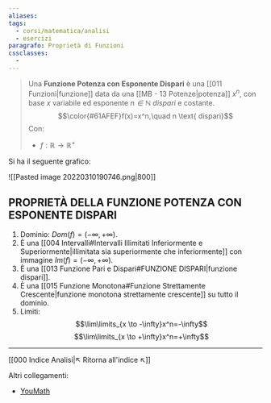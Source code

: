 ```yaml
---
aliases:
tags:
  - corsi/matematica/analisi
  - esercizi
paragrafo: Proprietà di Funzioni
cssclasses:
  -
---
```

>Una **Funzione Potenza con Esponente Dispari** è una [[011 Funzioni|funzione]] data da una [[MB - 13 Potenze|potenza]] $x^n$, con base $x$ variabile ed esponente *$n\in \mathbb{N}$ dispari* e costante.
>$$\color{#61AFEF}f(x)=x^n,\quad n \text{ dispari}$$
>Con:
>- $f:\mathbb{R}\to\mathbb{R}^+$


Si ha il seguente grafico:

![[Pasted image 20220310190746.png|800]]

## PROPRIETÀ DELLA FUNZIONE POTENZA CON ESPONENTE DISPARI
1. Dominio: $Dom(f)=(-\infty, +\infty)$.
2. È una [[004 Intervalli#Intervalli Illimitati Inferiormente e Superiormente|illimitata sia superiormente che inferiormente]] con immagine $Im(f) = (-\infty, +\infty)$.
3. È una [[013 Funzione Pari e Dispari#FUNZIONE DISPARI|funzione dispari]].
4. È una [[015 Funzione Monotona#Funzione Strettamente Crescente|funzione monotona strettamente crescente]] su tutto il dominio.
5. Limiti:
	$$\lim\limits_{x \to -\infty}x^n=-\infty$$
	$$\lim\limits_{x \to +\infty}x^n=+\infty$$

___
[[000 Indice Analisi|↖ Ritorna all'indice ↖]]

Altri collegamenti: 
- [YouMath](https://www.youmath.it/lezioni/analisi-matematica/le-funzioni-elementari-e-le-loro-proprieta/285-potenza-con-indice-dispari.html)